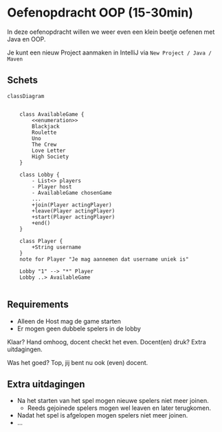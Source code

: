 # Oefenopdracht OOP (15-30min)

In deze oefenopdracht willen we weer even een klein beetje oefenen met Java en OOP.

Je kunt een nieuw Project aanmaken in IntelliJ via ```New Project / Java / Maven```

## Schets

```mermaid
classDiagram
    

    class AvailableGame {
        <<enumeration>>
        Blackjack
        Roulette
        Uno
        The Crew
        Love Letter
        High Society
    }

    class Lobby {
        - List<> players
        - Player host
        - AvailableGame chosenGame
        ...
        +join(Player actingPlayer)
        +leave(Player actingPlayer)
        +start(Player actingPlayer)
        +end()
    }
    
    class Player {
        +String username
    }
    note for Player "Je mag aannemen dat username uniek is"

    Lobby "1" --> "*" Player
    Lobby ..> AvailableGame


```

## Requirements

* Alleen de Host mag de game starten
* Er mogen geen dubbele spelers in de lobby 

Klaar? Hand omhoog, docent checkt het even. Docent(en) druk? Extra uitdagingen.

Was het goed? Top, jij bent nu ook (even) docent.

## Extra uitdagingen

* Na het starten van het spel mogen nieuwe spelers niet meer joinen. 
  * Reeds gejoinede spelers mogen wel leaven en later terugkomen.
* Nadat het spel is afgelopen mogen spelers niet meer joinen.
* ...